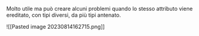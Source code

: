 Molto utile ma può creare alcuni problemi quando lo stesso attributo viene ereditato, con tipi diversi, da più tipi antenato.

![[Pasted image 20230814162715.png]]